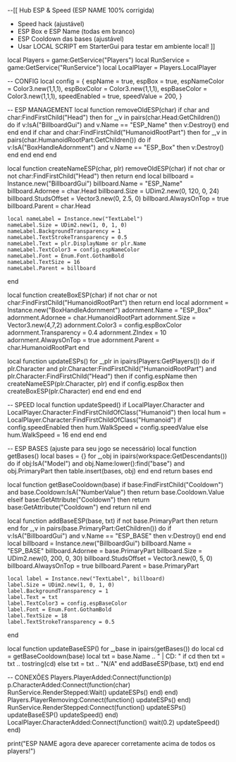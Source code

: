 --[[
Hub ESP & Speed (ESP NAME 100% corrigida)
- Speed hack (ajustável)
- ESP Box e ESP Name (todas em branco)
- ESP Cooldown das bases (ajustável)
- Usar LOCAL SCRIPT em StarterGui para testar em ambiente local!
]]

local Players = game:GetService("Players")
local RunService = game:GetService("RunService")
local LocalPlayer = Players.LocalPlayer

-- CONFIG
local config = {
    espName = true,
    espBox = true,
    espNameColor = Color3.new(1,1,1),
    espBoxColor = Color3.new(1,1,1),
    espBaseColor = Color3.new(1,1,1),
    speedEnabled = true,
    speedValue = 200,
}

-- ESP MANAGEMENT
local function removeOldESP(char)
    if char and char:FindFirstChild("Head") then
        for _,v in pairs(char.Head:GetChildren()) do
            if v:IsA("BillboardGui") and v.Name == "ESP_Name" then
                v:Destroy()
            end
        end
    end
    if char and char:FindFirstChild("HumanoidRootPart") then
        for _,v in pairs(char.HumanoidRootPart:GetChildren()) do
            if v:IsA("BoxHandleAdornment") and v.Name == "ESP_Box" then
                v:Destroy()
            end
        end
    end
end

local function createNameESP(char, plr)
    removeOldESP(char)
    if not char or not char:FindFirstChild("Head") then return end
    local billboard = Instance.new("BillboardGui")
    billboard.Name = "ESP_Name"
    billboard.Adornee = char.Head
    billboard.Size = UDim2.new(0, 120, 0, 24)
    billboard.StudsOffset = Vector3.new(0, 2.5, 0)
    billboard.AlwaysOnTop = true
    billboard.Parent = char.Head

    local nameLabel = Instance.new("TextLabel")
    nameLabel.Size = UDim2.new(1, 0, 1, 0)
    nameLabel.BackgroundTransparency = 1
    nameLabel.TextStrokeTransparency = 0.5
    nameLabel.Text = plr.DisplayName or plr.Name
    nameLabel.TextColor3 = config.espNameColor
    nameLabel.Font = Enum.Font.GothamBold
    nameLabel.TextSize = 16
    nameLabel.Parent = billboard
end

local function createBoxESP(char)
    if not char or not char:FindFirstChild("HumanoidRootPart") then return end
    local adornment = Instance.new("BoxHandleAdornment")
    adornment.Name = "ESP_Box"
    adornment.Adornee = char.HumanoidRootPart
    adornment.Size = Vector3.new(4,7,2)
    adornment.Color3 = config.espBoxColor
    adornment.Transparency = 0.4
    adornment.ZIndex = 10
    adornment.AlwaysOnTop = true
    adornment.Parent = char.HumanoidRootPart
end

local function updateESPs()
    for _,plr in ipairs(Players:GetPlayers()) do
        if plr.Character and plr.Character:FindFirstChild("HumanoidRootPart") and plr.Character:FindFirstChild("Head") then
            if config.espName then
                createNameESP(plr.Character, plr)
            end
            if config.espBox then
                createBoxESP(plr.Character)
            end
        end
    end
end

-- SPEED
local function updateSpeed()
    if LocalPlayer.Character and LocalPlayer.Character:FindFirstChildOfClass("Humanoid") then
        local hum = LocalPlayer.Character:FindFirstChildOfClass("Humanoid")
        if config.speedEnabled then
            hum.WalkSpeed = config.speedValue
        else
            hum.WalkSpeed = 16
        end
    end
end

-- ESP BASES (ajuste para seu jogo se necessário)
local function getBases()
    local bases = {}
    for _,obj in ipairs(workspace:GetDescendants()) do
        if obj:IsA("Model") and obj.Name:lower():find("base") and obj.PrimaryPart then
            table.insert(bases, obj)
        end
    end
    return bases
end

local function getBaseCooldown(base)
    if base:FindFirstChild("Cooldown") and base.Cooldown:IsA("NumberValue") then
        return base.Cooldown.Value
    elseif base:GetAttribute("Cooldown") then
        return base:GetAttribute("Cooldown")
    end
    return nil
end

local function addBaseESP(base, txt)
    if not base.PrimaryPart then return end
    for _,v in pairs(base.PrimaryPart:GetChildren()) do
        if v:IsA("BillboardGui") and v.Name == "ESP_BASE" then v:Destroy() end
    end
    local billboard = Instance.new("BillboardGui")
    billboard.Name = "ESP_BASE"
    billboard.Adornee = base.PrimaryPart
    billboard.Size = UDim2.new(0, 200, 0, 30)
    billboard.StudsOffset = Vector3.new(0, 5, 0)
    billboard.AlwaysOnTop = true
    billboard.Parent = base.PrimaryPart

    local label = Instance.new("TextLabel", billboard)
    label.Size = UDim2.new(1, 0, 1, 0)
    label.BackgroundTransparency = 1
    label.Text = txt
    label.TextColor3 = config.espBaseColor
    label.Font = Enum.Font.GothamBold
    label.TextSize = 18
    label.TextStrokeTransparency = 0.5
end

local function updateBaseESP()
    for _,base in ipairs(getBases()) do
        local cd = getBaseCooldown(base)
        local txt = base.Name .. " | CD: "
        if cd then
            txt = txt .. tostring(cd)
        else
            txt = txt .. "N/A"
        end
        addBaseESP(base, txt)
    end
end

-- CONEXÕES
Players.PlayerAdded:Connect(function(p)
    p.CharacterAdded:Connect(function(char)
        RunService.RenderStepped:Wait()
        updateESPs()
    end)
end)
Players.PlayerRemoving:Connect(function()
    updateESPs()
end)
RunService.RenderStepped:Connect(function()
    updateESPs()
    updateBaseESP()
    updateSpeed()
end)
LocalPlayer.CharacterAdded:Connect(function()
    wait(0.2)
    updateSpeed()
end)

print("ESP NAME agora deve aparecer corretamente acima de todos os players!")

